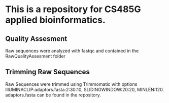 # This is a repository for CS485G applied bioinformatics. 

## Quality Assesment
Raw sequences were analyzed with fastqc and contained in the RawQualityAssesment folder

## Trimming Raw Sequences
Raw Sequences were trimmed using Trimmomatic with options IllUMINACLIP:adaptors.fasta:2:30:10, SLIDINGWINDOW:20:20, MINLEN:120.
adaptors.fasta can be found in the repository.
